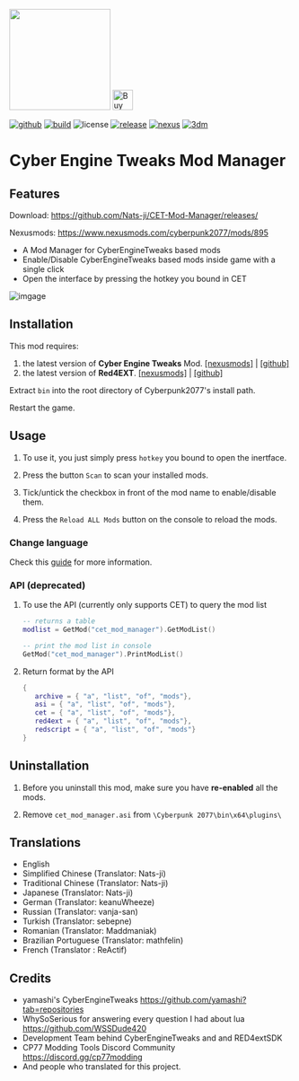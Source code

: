<a href="https://www.buymeacoffee.com/mingm"><img src="https://img.buymeacoffee.com/button-api/?text=Buy me a coffee&emoji=&slug=mingm&button_colour=FF5F5F&font_colour=ffffff&font_family=Comic&outline_colour=000000&coffee_colour=FFDD00" width="180px"></a>
<a href='https://ko-fi.com/U6U572VOM' target='_blank'><img height='36' style='border:0px;height:36px;' src='https://cdn.ko-fi.com/cdn/kofi1.png?v=3' border='0' alt='Buy Me a Coffee at ko-fi.com' /></a>

[![github][github-badge]][github-link] [![build][build-badge]][build-link] ![license][license-badge] [![release][release-badge]][release-link] [![nexus][nexus-badge]][nexus-link] [![3dm][3dm-badge]][3dm-link]

# Cyber Engine Tweaks Mod Manager

## Features

Download: https://github.com/Nats-ji/CET-Mod-Manager/releases/

Nexusmods: https://www.nexusmods.com/cyberpunk2077/mods/895

- A Mod Manager for CyberEngineTweaks based mods
- Enable/Disable CyberEngineTweaks based mods inside game with a single click
- Open the interface by pressing the hotkey you bound in CET


![imgage](https://staticdelivery.nexusmods.com/mods/3333/images/895/895-1610480969-1242777005.png)

## Installation

This mod requires:
1. the latest version of **Cyber Engine Tweaks** Mod. [[nexusmods]](https://www.nexusmods.com/cyberpunk2077/mods/107) | [[github]](https://github.com/yamashi/CyberEngineTweaks)
2. the latest version of **Red4EXT**. [[nexusmods]](https://www.nexusmods.com/cyberpunk2077/mods/2380) | [[github]](https://github.com/WopsS/RED4ext)

Extract `bin` into the root directory of Cyberpunk2077's install path.

Restart the game.

## Usage

1. To use it, you just simply press `hotkey` you bound to open the inertface.

2. Press the button `Scan` to scan your installed mods.

3. Tick/untick the checkbox in front of the mod name to enable/disable them.

4. Press the `Reload ALL Mods` button on the console to reload the mods.

### Change language
Check this [guide](https://wiki.redmodding.org/cyber-engine-tweaks/getting-started/configuration/change-font-and-font-size#how-to-display-non-english-characters) for more information.

### API (deprecated)

1. To use the API (currently only supports CET) to query the mod list
   ```lua
   -- returns a table
   modlist = GetMod("cet_mod_manager").GetModList()

   -- print the mod list in console
   GetMod("cet_mod_manager").PrintModList()
   ```
2. Return format by the API
   ```lua
   {
      archive = { "a", "list", "of", "mods"},
      asi = { "a", "list", "of", "mods"},
      cet = { "a", "list", "of", "mods"},
      red4ext = { "a", "list", "of", "mods"},
      redscript = { "a", "list", "of", "mods"}
   }
   ```

## Uninstallation

1. Before you uninstall this mod, make sure you have **re-enabled** all the mods.

2. Remove `cet_mod_manager.asi` from `\Cyberpunk 2077\bin\x64\plugins\`

## Translations
- English
- Simplified Chinese (Translator: Nats-ji)
- Traditional Chinese (Translator: Nats-ji)
- Japanese (Translator: Nats-ji)
- German (Translator: keanuWheeze)
- Russian (Translator: vanja-san)
- Turkish (Translator: sebepne)
- Romanian (Translator: Maddmaniak)
- Brazilian Portuguese (Translator: mathfelin)
- French (Translator : ReActif)

## Credits

- yamashi's CyberEngineTweaks https://github.com/yamashi?tab=repositories
- WhySoSerious for answering every question I had about lua https://github.com/WSSDude420
- Development Team behind CyberEngineTweaks and and RED4extSDK
- CP77 Modding Tools Discord Community https://discord.gg/cp77modding
- And people who translated for this project.

[github-badge]: https://img.shields.io/badge/source-Github-red?style=social&logo=github
[github-link]: https://github.com/Nats-ji/CET-Mod-Manager
[build-badge]: https://img.shields.io/github/actions/workflow/status/Nats-ji/CET-Mod-Manager/build.yml?branch=master
[build-link]: https://github.com/Nats-ji/CET-Mod-Manager/actions/workflows/build.yml
[license-badge]: https://img.shields.io/github/license/Nats-ji/CET-Mod-Manager
[release-badge]: https://img.shields.io/github/v/release/Nats-ji/CET-Mod-Manager?include_prereleases
[release-link]: https://github.com/Nats-ji/CET-Mod-Manager/releases/latest
[nexus-badge]: https://img.shields.io/badge/download-Nexus%20Mods-orange
[nexus-link]: https://www.nexusmods.com/cyberpunk2077/mods/895
[3dm-badge]: https://img.shields.io/badge/download-3DM%20Mods-blueviolet
[3dm-link]: https://mod.3dmgame.com/mod/172144
